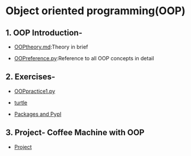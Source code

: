 # Object oriented programming(OOP)

## 1. OOP Introduction-

* [OOPtheory.md](https://github.com/priyanka-111-droid/100daysofcode/blob/main/Day016/OOPtheory.md):Theory in brief

* [OOPreference.py](https://github.com/priyanka-111-droid/100daysofcode/blob/main/Day016/OOPreference.py):Reference to all OOP concepts in detail 

## 2. Exercises-

* [OOPpractice1.py](https://github.com/priyanka-111-droid/100daysofcode/blob/main/Day016/exercises/OOPpractice1.py)
    
* [turtle](https://github.com/priyanka-111-droid/100daysofcode/tree/main/Day016/exercises/turtle)

* [Packages and PypI](https://github.com/priyanka-111-droid/100daysofcode/tree/main/Day016/exercises/python_packages)

## 3. Project- Coffee Machine with OOP

* [Project](https://github.com/priyanka-111-droid/100daysofcode/tree/main/Day016/project)












